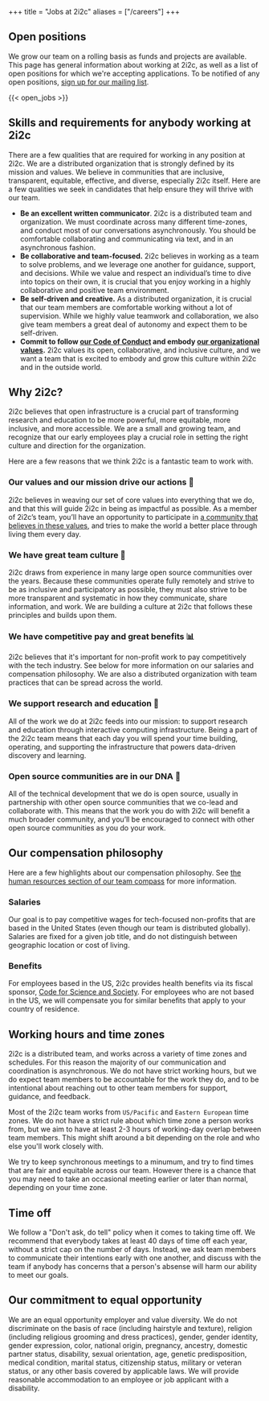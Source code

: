 +++
title = "Jobs at 2i2c"
aliases = ["/careers"]
+++

## Open positions

We grow our team on a rolling basis as funds and projects are available.
This page has general information about working at 2i2c, as well as a list of open positions for which we're accepting applications.
To be notified of any open positions, [sign up for our mailing list](/#contact).

{{< open_jobs >}}

## Skills and requirements for anybody working at 2i2c

There are a few qualities that are required for working in any position at 2i2c.
We are a distributed organization that is strongly defined by its mission and values. We believe in communities that are inclusive, transparent, equitable, effective, and diverse, especially 2i2c itself. Here are a few qualities we seek in candidates that help ensure they will thrive with our team.

* **Be an excellent written communicator**. 2i2c is a distributed team and organization. We must coordinate across many different time-zones, and conduct most of our conversations asynchronously. You should be comfortable collaborating and communicating via text, and in an asynchronous fashion.
* **Be collaborative and team-focused.** 2i2c believes in working as a team to solve problems, and we leverage one another for guidance, support, and decisions. While we value and respect an individual’s time to dive into topics on their own, it is crucial that you enjoy working in a highly collaborative and positive team environment.
* **Be self-driven and creative.** As a distributed organization, it is crucial that our team members are comfortable working without a lot of supervision. While we highly value teamwork and collaboration, we also give team members a great deal of autonomy and expect them to be self-driven.
* **Commit to follow [our Code of Conduct](https://team-compass.2i2c.org/en/latest/code-of-conduct/index.html) and embody [our organizational values](https://2i2c.org/about/#values).** 2i2c values its open, collaborative, and inclusive culture, and we want a team that is excited to embody and grow this culture within 2i2c and in the outside world.

## Why 2i2c?

2i2c believes that open infrastructure is a crucial part of transforming research and education to be more powerful, more equitable, more inclusive, and more accessible. We are a small and growing team, and recognize that our early employees play a crucial role in setting the right culture and direction for the organization.

Here are a few reasons that we think 2i2c is a fantastic team to work with.

### Our values and our mission drive our actions 🧭

2i2c believes in weaving our set of core values into everything that we do, and that this will guide 2i2c in being as impactful as possible. As a member of 2i2c’s team, you’ll have an opportunity to participate in [a community that believes in these values](/about), and tries to make the world a better place through living them every day.

### We have great team culture 🙌

2i2c draws from experience in many large open source communities over the years. Because these communities operate fully remotely and strive to be as inclusive and participatory as possible, they must also strive to be more transparent and systematic in how they communicate, share information, and work. We are building a culture at 2i2c that follows these principles and builds upon them.

### We have competitive pay and great benefits 📊

2i2c believes that it's important for non-profit work to pay competitively with the tech industry. See below for more information on our salaries and compensation philosophy. We are also a distributed organization with team practices that can be spread across the world.

### We support research and education 🔬

All of the work we do at 2i2c feeds into our mission: to support research and education through interactive computing infrastructure. Being a part of the 2i2c team means that each day you will spend your time building, operating, and supporting the infrastructure that powers data-driven discovery and learning.

### Open source communities are in our DNA 🤝

All of the technical development that we do is open source, usually in partnership with other open source communities that we co-lead and collaborate with. This means that the work you do with 2i2c will benefit a much broader community, and you’ll be encouraged to connect with other open source communities as you do your work.

## Our compensation philosophy

Here are a few highlights about our compensation philosophy.
See [the human resources section of our team compass](https://team-compass.2i2c.org/en/latest/hr/index.html) for more information.

### Salaries

Our goal is to pay competitive wages for tech-focused non-profits that are based in the United States (even though our team is distributed globally).
Salaries are fixed for a given job title, and do not distinguish between geographic location or cost of living.

### Benefits

For employees based in the US, 2i2c provides health benefits via its fiscal sponsor, [Code for Science and Society](https://codeforscience.org/).
For employees who are not based in the US, we will compensate you for similar benefits that apply to your country of residence.

## Working hours and time zones

2i2c is a distributed team, and works across a variety of time zones and schedules. For this reason the majority of our communication and coordination is asynchronous. 
We do not have strict working hours, but we do expect team members to be accountable for the work they do, and to be intentional about reaching out to other team members for support, guidance, and feedback.

Most of the 2i2c team works from `US/Pacific` and `Eastern European` time zones. We do not have a strict rule about which time zone a person works from, but we aim to have at least 2-3 hours of working-day overlap between team members. This might shift around a bit depending on the role and who else you'll work closely with. 

We try to keep synchronous meetings to a minumum, and try to find times that are fair and equitable across our team. However there is a chance that you may need to take an occasional meeting earlier or later than normal, depending on your time zone.

## Time off

We follow a "Don't ask, do tell" policy when it comes to taking time off.
We recommend that everybody takes at least 40 days of time off each year, without a strict cap on the number of days.
Instead, we ask team members to communicate their intentions early with one another, and discuss with the team if anybody has concerns that a person's absense will harm our ability to meet our goals.

## Our commitment to equal opportunity

We are an equal opportunity employer and value diversity. We do not discriminate on the basis of race (including hairstyle and texture), religion (including religious grooming and dress practices), gender, gender identity, gender expression, color, national origin, pregnancy, ancestry, domestic partner status, disability, sexual orientation, age, genetic predisposition, medical condition, marital status, citizenship status, military or veteran status, or any other basis covered by applicable laws. We will provide reasonable accommodation to an employee or job applicant with a disability.
